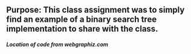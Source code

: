 ## Purpose: This class assignment was to simply find an example of a binary search tree implementation to share with the class.
##### Location of code from webgraphiz.com
